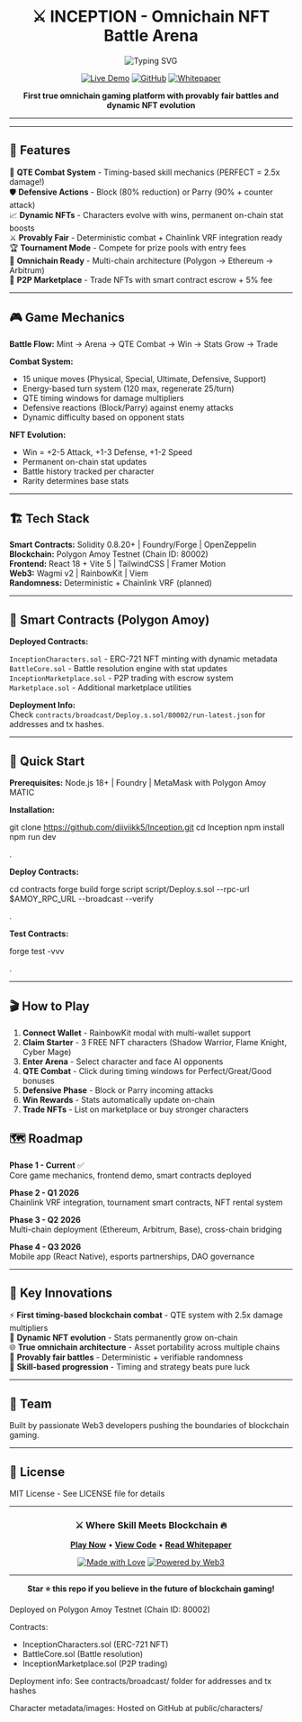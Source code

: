 <div align="center">

# ⚔️ INCEPTION - Omnichain NFT Battle Arena

<img src="https://readme-typing-svg.herokuapp.com?font=Orbitron&weight=900&size=35&duration=3000&pause=1000&color=00FFFF&center=true&vCenter=true&width=600&lines=OMNICHAIN+BATTLE+ARENA;PROVABLY+FAIR+COMBAT;DYNAMIC+NFT+EVOLUTION" alt="Typing SVG" />

[![Live Demo](https://img.shields.io/badge/🎮_PLAY_NOW-00FFFF?style=for-the-badge&logo=vercel&logoColor=white)](https://inception-mu.vercel.app/)
[![GitHub](https://img.shields.io/badge/VIEW_CODE-181717?style=for-the-badge&logo=github&logoColor=white)](https://github.com/diiviikk5/Inception)
[![Whitepaper](https://img.shields.io/badge/READ_DOCS-FF00FF?style=for-the-badge&logo=readthedocs&logoColor=white)](https://github.com/diiviikk5/Inception/blob/main/public/whitepaper.pdf)

**First true omnichain gaming platform with provably fair battles and dynamic NFT evolution**

---



</div>

---

## 🌟 Features

🎯 **QTE Combat System** - Timing-based skill mechanics (PERFECT = 2.5x damage!)  
🛡️ **Defensive Actions** - Block (80% reduction) or Parry (90% + counter attack)  
📈 **Dynamic NFTs** - Characters evolve with wins, permanent on-chain stat boosts  
⚔️ **Provably Fair** - Deterministic combat + Chainlink VRF integration ready  
🏆 **Tournament Mode** - Compete for prize pools with entry fees  
🔗 **Omnichain Ready** - Multi-chain architecture (Polygon → Ethereum → Arbitrum)  
🎨 **P2P Marketplace** - Trade NFTs with smart contract escrow + 5% fee  

---

## 🎮 Game Mechanics

**Battle Flow:** Mint → Arena → QTE Combat → Win → Stats Grow → Trade

**Combat System:**
- 15 unique moves (Physical, Special, Ultimate, Defensive, Support)
- Energy-based turn system (120 max, regenerate 25/turn)
- QTE timing windows for damage multipliers
- Defensive reactions (Block/Parry) against enemy attacks
- Dynamic difficulty based on opponent stats

**NFT Evolution:**
- Win = +2-5 Attack, +1-3 Defense, +1-2 Speed
- Permanent on-chain stat updates
- Battle history tracked per character
- Rarity determines base stats

---

## 🏗️ Tech Stack

**Smart Contracts:** Solidity 0.8.20+ | Foundry/Forge | OpenZeppelin  
**Blockchain:** Polygon Amoy Testnet (Chain ID: 80002)  
**Frontend:** React 18 + Vite 5 | TailwindCSS | Framer Motion  
**Web3:** Wagmi v2 | RainbowKit | Viem  
**Randomness:** Deterministic + Chainlink VRF (planned)  

---

## 📜 Smart Contracts (Polygon Amoy)

**Deployed Contracts:**

`InceptionCharacters.sol` - ERC-721 NFT minting with dynamic metadata  
`BattleCore.sol` - Battle resolution engine with stat updates  
`InceptionMarketplace.sol` - P2P trading with escrow system  
`Marketplace.sol` - Additional marketplace utilities  

**Deployment Info:**  
Check `contracts/broadcast/Deploy.s.sol/80002/run-latest.json` for addresses and tx hashes.

---

## 🚀 Quick Start

**Prerequisites:** Node.js 18+ | Foundry | MetaMask with Polygon Amoy MATIC

**Installation:**

git clone https://github.com/diiviikk5/Inception.git
cd Inception
npm install
npm run dev

.

**Deploy Contracts:**

cd contracts
forge build
forge script script/Deploy.s.sol --rpc-url $AMOY_RPC_URL --broadcast --verify

.

**Test Contracts:**

forge test -vvv

.

---

## 🎬 How to Play

1. **Connect Wallet** - RainbowKit modal with multi-wallet support
2. **Claim Starter** - 3 FREE NFT characters (Shadow Warrior, Flame Knight, Cyber Mage)
3. **Enter Arena** - Select character and face AI opponents
4. **QTE Combat** - Click during timing windows for Perfect/Great/Good bonuses
5. **Defensive Phase** - Block or Parry incoming attacks
6. **Win Rewards** - Stats automatically update on-chain
7. **Trade NFTs** - List on marketplace or buy stronger characters





## 🗺️ Roadmap

**Phase 1 - Current** ✅  
Core game mechanics, frontend demo, smart contracts deployed

**Phase 2 - Q1 2026**  
Chainlink VRF integration, tournament smart contracts, NFT rental system

**Phase 3 - Q2 2026**  
Multi-chain deployment (Ethereum, Arbitrum, Base), cross-chain bridging

**Phase 4 - Q3 2026**  
Mobile app (React Native), esports partnerships, DAO governance

---

## 🎯 Key Innovations

⚡ **First timing-based blockchain combat** - QTE system with 2.5x damage multipliers  
🔮 **Dynamic NFT evolution** - Stats permanently grow on-chain  
🌐 **True omnichain architecture** - Asset portability across multiple chains  
🎲 **Provably fair battles** - Deterministic + verifiable randomness  
💎 **Skill-based progression** - Timing and strategy beats pure luck  

---



## 👥 Team

Built by passionate Web3 developers pushing the boundaries of blockchain gaming.

---

## 📄 License

MIT License - See LICENSE file for details

---

<div align="center">

### ⚔️ Where Skill Meets Blockchain 🔥

**[Play Now](https://inception-arena.vercel.app)** • **[View Code](https://github.com/diiviikk5/Inception)** • **[Read Whitepaper](https://github.com/diiviikk5/Inception/blob/main/public/whitepaper.pdf)**

[![Made with Love](https://img.shields.io/badge/MADE_WITH-❤️-FF00FF?style=for-the-badge)](https://github.com/diiviikk5/Inception)
[![Powered by Web3](https://img.shields.io/badge/POWERED_BY-WEB3-00FFFF?style=for-the-badge&logo=ethereum&logoColor=white)](https://polygon.technology/)

---

**Star ⭐ this repo if you believe in the future of blockchain gaming!**

</div>
Deployed on Polygon Amoy Testnet (Chain ID: 80002)

Contracts:
- InceptionCharacters.sol (ERC-721 NFT)
- BattleCore.sol (Battle resolution)
- InceptionMarketplace.sol (P2P trading)

Deployment info: See contracts/broadcast/ folder for addresses and tx hashes

Character metadata/images: Hosted on GitHub at public/characters/

